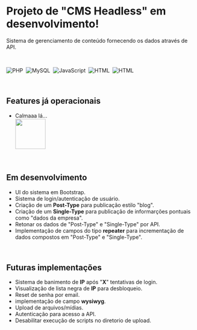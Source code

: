 # Projeto de "CMS Headless" em desenvolvimento!

Sistema de gerenciamento de conteúdo fornecendo os dados através de API.

<br>

![PHP](https://img.shields.io/badge/-PHP-05122A?style=flat&logo=php)&nbsp;
![MySQL](https://img.shields.io/badge/-MySQL-05122A?style=flat&logo=mysql)&nbsp;
![JavaScript](https://img.shields.io/badge/-JavaScript-05122A?style=flat&logo=javascript)&nbsp;
![HTML](https://img.shields.io/badge/-Bootstrap-05122A?style=flat&logo=bootstrap)&nbsp;
![HTML](https://img.shields.io/badge/-HTML-05122A?style=flat&logo=HTML5)&nbsp;

<br>

## Features já operacionais

 - Calmaaa lá...
   <br>
   <img height="80px" src="https://raw.githubusercontent.com/Fincao/cms/main/giphy-3.gif.webp"/>

<br>

## Em desenvolvimento

 - UI do sistema em Bootstrap.
 - Sistema de login/autenticação de usuário.
 - Criação de um **Post-Type** para publicação estilo "blog".
 - Criação de um **Single-Type** para publicação de  informarções pontuais como "dados da empresa".
 - Retonar os dados de "Post-Type" e "Single-Type" por API.
 - Implementação de campos do tipo **repeater** para incrementação de dados compostos em "Post-Type" e "Single-Type".

<br>

## Futuras implementações

 - Sistema de  banimento de **IP** após "**X**" tentativas de login.
 - Visualização de lista negra de **IP** para desbloqueio.
 - Reset de senha por email.
 - implementação de campo **wysiwyg**.
 - Upload de arquivos/mídias.
 - Autenticação para acesso a API.
 - Desabilitar execução de scripts no diretorio de upload.

